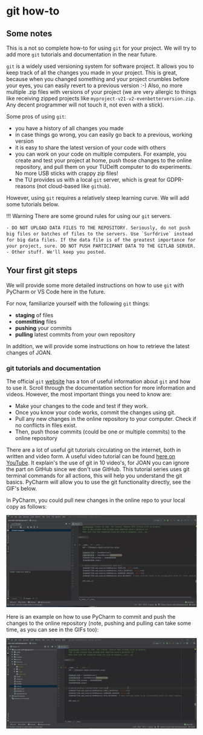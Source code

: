# git how-to

## Some notes
This is a not so complete how-to for using `git` for your project. We will try to add more `git` tutorials and documentation in the near future.

`git` is a widely used versioning system for software project. It allows you to keep track of all the changes you made in your project. This is great, because when you changed something and your project crumbles before your eyes, you can easily revert to a previous version :-) Also, no more multiple .zip files with versions of your project (we are very allergic to things like receiving zipped projects like `myproject-v21-v2-evenbetterversion.zip`. Any decent programmer will not touch it, not even with a stick).

Some pros of using `git`:

- you have a history of all changes you made
- in case things go wrong, you can easily go back to a previous, working version
- it is easy to share the latest version of your code with others
- you can work on your code on multiple computers. For example, you create and test your project at home, push those changes to the online repository, and pull them on your TUDelft computer to do experiments. No more USB sticks with crappy zip files! 
- the TU provides us with a local `git` server, which is great for GDPR-reasons (not cloud-based like `github`).

However, using `git` requires a relatively steep learning curve. We will add some tutorials below. 

!!! Warning
    There are some ground rules for using our `git` servers. 

    - DO NOT UPLOAD DATA FILES TO THE REPOSITORY. Seriously, do not push big files or batches of files to the servers. Use `Surfdrive` instead for big data files. If the data file is of the greatest importance for your project, sure. DO NOT PUSH PARTICIPANT DATA TO THE GITLAB SERVER.
    - Other stuff. We'll keep you posted.

## Your first git steps

We will provide some more detailed instructions on how to use `git` with PyCharm or VS Code here in the future. 

For now, familiarize yourself with the following `git` things:

- __staging__ of files
- __committing__ files
- __pushing__ your commits
- __pulling__ latest commits from your own repository

In addition, we will provide some instructions on how to retrieve the latest changes of JOAN. 

### git tutorials and documentation

The official `git` [website](https://git-scm.com/doc) has a ton of useful information about `git` and how to use it. Scroll through the documentation section for more information and videos. However, the most important things you need to know are:

- Make your changes to the code and test if they work.
- Once you know your code works, commit the changes using git. 
- Pull any new changes in the online repository to your computer. Check if no conflicts in files exist.
- Then, push those commits (could be one or multiple commits) to the online repository

There are a lot of useful git tutorials circulating on the internet, both in written and video form. A useful video tutorial can be found [here on YouTube](https://www.youtube.com/watch?v=xAAmje1H9YM&list=PLeo1K3hjS3usJuxZZUBdjAcilgfQHkRzW). 
It explain's the use of git in 10 video's, for JOAN you can ignore the part on GitHub since we don't use GitHub. This tutorial series uses git terminal commands for all actions, this will help you understand the git basics. 
PyCharm will allow you to use the git functionality directly, see the GIF's below. 

In PyCharm, you could pull new changes in the online repo to your local copy as follows:

![pull-pycharm](gifs/pull-own-repo.gif)

Here is an example on how to use PyCharm to commit and push the changes to the online repository (note, pushing and pulling can take some time, as you can see in the GIFs too):

![commit-push-pycharm](gifs/commit-push.gif)